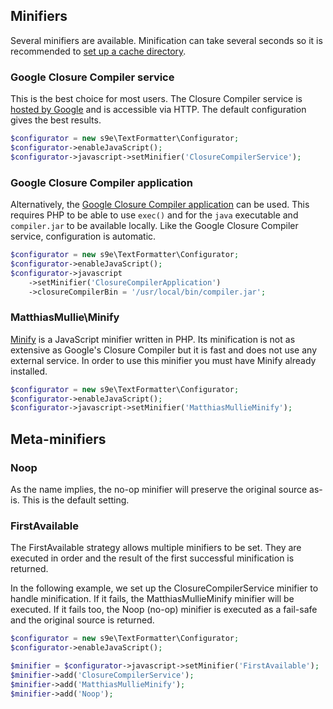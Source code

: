 <h2>Minifiers</h2>

Several minifiers are available. Minification can take several seconds so it is recommended to [set up a cache directory](Introduction.md#speed-up-minification-with-a-cache).

### Google Closure Compiler service

This is the best choice for most users. The Closure Compiler service is [hosted by Google](https://developers.google.com/closure/compiler/docs/terms_ui?csw=1) and is accessible via HTTP. The default configuration gives the best results.

```php
$configurator = new s9e\TextFormatter\Configurator;
$configurator->enableJavaScript();
$configurator->javascript->setMinifier('ClosureCompilerService');
```

### Google Closure Compiler application

Alternatively, the [Google Closure Compiler application](https://developers.google.com/closure/compiler/docs/gettingstarted_app) can be used. This requires PHP to be able to use `exec()` and for the `java` executable and `compiler.jar` to be available locally. Like the Google Closure Compiler service, configuration is automatic.

```php
$configurator = new s9e\TextFormatter\Configurator;
$configurator->enableJavaScript();
$configurator->javascript
	->setMinifier('ClosureCompilerApplication')
	->closureCompilerBin = '/usr/local/bin/compiler.jar';
```

### MatthiasMullie\\Minify

[Minify](http://www.minifier.org/) is a JavaScript minifier written in PHP. Its minification is not as extensive as Google's Closure Compiler but it is fast and does not use any external service. In order to use this minifier you must have Minify already installed.

```php
$configurator = new s9e\TextFormatter\Configurator;
$configurator->enableJavaScript();
$configurator->javascript->setMinifier('MatthiasMullieMinify');
```

## Meta-minifiers

### Noop

As the name implies, the no-op minifier will preserve the original source as-is. This is the default setting.

### FirstAvailable

The FirstAvailable strategy allows multiple minifiers to be set. They are executed in order and the result of the first successful minification is returned.

In the following example, we set up the ClosureCompilerService minifier to handle minification. If it fails, the MatthiasMullieMinify minifier will be executed. If it fails too, the Noop (no-op) minifier is executed as a fail-safe and the original source is returned.

```php
$configurator = new s9e\TextFormatter\Configurator;
$configurator->enableJavaScript();

$minifier = $configurator->javascript->setMinifier('FirstAvailable');
$minifier->add('ClosureCompilerService');
$minifier->add('MatthiasMullieMinify');
$minifier->add('Noop');
```
